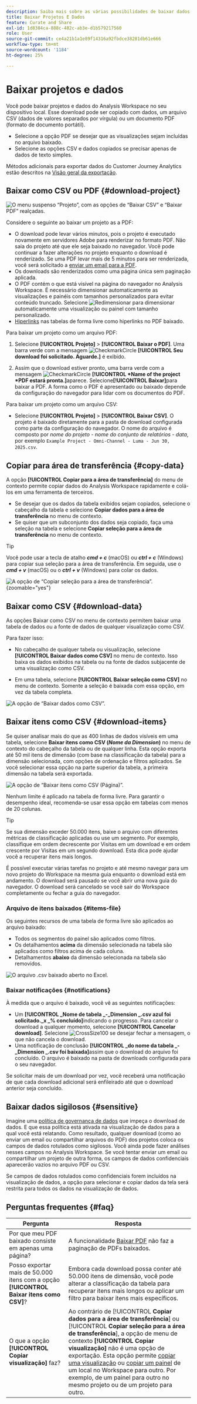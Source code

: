 ```yaml
---
description: Saiba mais sobre as várias possibilidades de baixar dados do seu projeto do Analysis Workspace.
title: Baixar Projetos E Dados
feature: Curate and Share
exl-id: 1d8384ca-888c-482c-ab3e-d1b579217560
role: User
source-git-commit: ce4a21b1a1e89f14316a92fbdce38281db61e666
workflow-type: tm+mt
source-wordcount: '1184'
ht-degree: 25%

---
```


# Baixar projetos e dados

Você pode baixar projetos e dados do Analysis Workspace no seu dispositivo local. Esse download pode ser copiado com dados, um arquivo CSV (dados de valores separados por vírgula) ou um documento PDF (formato de documento portátil).

* Selecione a opção PDF se desejar que as visualizações sejam incluídas no arquivo baixado.
* Selecione as opções CSV e dados copiados se precisar apenas de dados de texto simples.

Métodos adicionais para exportar dados do Customer Journey Analytics estão descritos na [Visão geral da exportação](/help/analysis-workspace/export/export-project-overview.md).

## Baixar como CSV ou PDF {#download-project}

![O menu suspenso “Projeto”, com as opções de “Baixar CSV” e “Baixar PDF” realçadas.](assets/download-project.png)

Considere o seguinte ao baixar um projeto as a PDF:

* O download pode levar vários minutos, pois o projeto é executado novamente em servidores Adobe para renderizar no formato PDF. Não saia do projeto até que ele seja baixado no navegador.  Você pode continuar a fazer alterações no projeto enquanto o download é renderizado. Se uma PDF levar mais de 5 minutos para ser renderizada, você será solicitado a [enviar um email para a PDF](../curate-share/send-schedule-files.md).
* Os downloads são renderizados como uma página única sem paginação aplicada.
* O PDF contém o que está visível na página do navegador no Analysis Workspace. É necessário dimensionar automaticamente as visualizações e painéis com tamanhos personalizados para evitar conteúdo truncado. Selecione ![Redimensionar](/help/assets/icons/Resize.svg) para dimensionar automaticamente uma visualização ou painel com tamanho personalizado.
* [Hiperlinks](/help/analysis-workspace/visualizations/freeform-table/freeform-table-hyperlinks.md) nas tabelas de forma livre como hiperlinks no PDF baixado.



Para baixar um projeto como um arquivo PDF:

1. Selecione **[!UICONTROL Projeto]** > **[!UICONTROL Baixar o PDF]**.
Uma barra verde com a mensagem ![CheckmarkCircle](/help/assets/icons/CheckmarkCircle.svg) **[!UICONTROL Seu download foi solicitado. Aguarde.]** é exibido.

1. Assim que o download estiver pronto, uma barra verde com a mensagem ![CheckmarkCircle](/help/assets/icons/CheckmarkCircle.svg) **[!UICONTROL *Name of the project *PDF estará pronta.]**&#x200B;aparece.
Selecione&#x200B;**[!UICONTROL Baixar]**&#x200B;para baixar a PDF. A forma como o PDF é apresentado ou baixado depende da configuração do navegador para lidar com os documentos do PDF.


Para baixar um projeto como um arquivo CSV:

* Selecione **[!UICONTROL Projeto]** > **[!UICONTROL Baixar CSV]**. O projeto é baixado diretamente para a pasta de download configurada como parte da configuração do navegador. O nome do arquivo é composto por *nome do projeto* - *nome do conjunto de relatórios* - *data*, por exemplo `Example Project - Omni-Channel - Luma - Jun 30, 2025.csv`.

## Copiar para área de transferência {#copy-data}

A opção **[!UICONTROL Copiar para a área de transferência]** do menu de contexto permite copiar dados do Analysis Workspace rapidamente e colá-los em uma ferramenta de terceiros.

* Se desejar que os dados da tabela exibidos sejam copiados, selecione o cabeçalho da tabela e selecione **Copiar dados para a área de transferência** no menu de contexto.
* Se quiser que um subconjunto dos dados seja copiado, faça uma seleção na tabela e selecione **Copiar seleção para a área de transferência** no menu de contexto.

>[!TIP]
>
>Você pode usar a tecla de atalho **_cmd + c_** (macOS) ou **_ctrl + c_** (Windows) para copiar sua seleção para a área de transferência. Em seguida, use o **_cmd + v_** (macOS) ou o **_ctrl + v_** (Windows) para colar os dados.


![A opção de “Copiar seleção para a área de transferência”. ](assets/copy-clipboard.png){zoomable="yes"}

## Baixar como CSV {#download-data}

As opções Baixar como CSV no menu de contexto permitem baixar uma tabela de dados ou a fonte de dados de qualquer visualização como CSV.

Para fazer isso:

* No cabeçalho de qualquer tabela ou visualização, selecione **[!UICONTROL Baixar dados como CSV]** no menu de contexto. Isso baixa os dados exibidos na tabela ou na fonte de dados subjacente de uma visualização como CSV. 

<!-- Only relevant as soon as CJA supports Map visualization 
  >[!NOTE]
  >
  >  Note: the Map visualization does not support this option.
-->

* Em uma tabela, selecione **[!UICONTROL Baixar seleção como CSV]** no menu de contexto. Somente a seleção é baixada com essa opção, em vez da tabela completa.

![A opção de “Baixar dados como CSV”.](assets/download-data-as-csv.png)

## Baixar itens como CSV {#download-items}

Se quiser analisar mais do que as 400 linhas de dados visíveis em uma tabela, selecione **Baixar itens como CSV (_Nome da Dimension_)** no menu de contexto do cabeçalho da tabela ou de qualquer linha. Esta opção exporta até 50 mil itens de dimensão (com base na classificação da tabela) para a dimensão selecionada, com opções de ordenação e filtros aplicados. Se você selecionar essa opção na parte superior da tabela, a primeira dimensão na tabela será exportada.

![A opção de “Baixar itens como CSV (Página)”.](assets/download-items-as-csv.png)

Nenhum limite é aplicado na tabela de forma livre. Para garantir o desempenho ideal, recomenda-se usar essa opção em tabelas com menos de 20 colunas.

>[!TIP]
>
> Se sua dimensão exceder 50.000 itens, baixe o arquivo com diferentes métricas de classificação aplicadas ou use um segmento. Por exemplo, classifique em ordem decrescente por Visitas em um download e em ordem crescente por Visitas em um segundo download. Esta dica pode ajudar você a recuperar itens mais longos.

É possível executar várias tarefas no projeto e até mesmo navegar para um novo projeto do Workspace na mesma guia enquanto o download está em andamento. O download será pausado se você abrir uma nova guia do navegador. O download será cancelado se você sair do Workspace completamente ou fechar a guia do navegador.


### Arquivo de itens baixados {#items-file}

Os seguintes recursos de uma tabela de forma livre são aplicados ao arquivo baixado:

* Todos os segmentos do painel são aplicados como filtros.
* Os detalhamentos **acima** da dimensão selecionada na tabela são aplicados como filtros acima de cada coluna.
* Detalhamentos **abaixo** da dimensão selecionada na tabela são removidos.

![O arquivo .csv baixado aberto no Excel.](assets/download-items-file.png)

### Baixar notificações {#notifications}

À medida que o arquivo é baixado, você vê as seguintes notificações:

* Um **[!UICONTROL _Nome de tabela _-_Dimension _.csv azul foi solicitado._x _% concluído]**&#x200B;indicando o progresso. Para cancelar o download a qualquer momento, selecione **[!UICONTROL Cancelar download]**. Selecione ![CrossSize100](/help/assets/icons/CrossSize100.svg) se desejar fechar a mensagem, o que não cancela o download.
* Uma notificação de conclusão **[!UICONTROL _do nome da tabela _-_Dimension _.csv foi baixada]**&#x200B;assim que o download do arquivo foi concluído. O arquivo é baixado na pasta de downloads configurada para o seu navegador.

Se solicitar mais de um download por vez, você receberá uma notificação de que cada download adicional será enfileirado até que o download anterior seja concluído.


## Baixar dados sigilosos {#sensitive}

Imagine uma [política de governança de dados](/help/data-views/data-governance.md) que impeça o download de dados. E que essa política está ativada na visualização de dados para a qual você está relatando. Como resultado, qualquer download (como ao enviar um email ou compartilhar arquivos do PDF) dos projetos coloca os campos de dados rotulados como sigilosos. Você ainda pode fazer análises nesses campos no Analysis Workspace. Se você tentar enviar um email ou compartilhar um projeto de outra forma, os campos de dados confidenciais aparecerão vazios no arquivo PDF ou CSV.

Se campos de dados rotulados como confidenciais forem incluídos na visualização de dados, a opção para selecionar e copiar dados da tela será restrita para todos os dados na visualização de dados.

## Perguntas frequentes {#faq}

| Pergunta | Resposta |
| --- | --- |
| Por que meu PDF baixado consiste em apenas uma página? | A funcionalidade [Baixar PDF](#download-as-csv-or-pdf) não faz a paginação de PDFs baixados. |
| Posso exportar mais de 50.000 itens com a opção **[!UICONTROL Baixar itens como CSV]**? | Embora cada download possa conter até 50.000 itens de dimensão, você pode alterar a classificação da tabela para recuperar itens mais longos ou aplicar um filtro para baixar itens mais específicos. |
| O que a opção **[!UICONTROL Copiar visualização]** faz? | Ao contrário de [!UICONTROL **Copiar dados para a área de transferência**] ou [!UICONTROL **Copiar seleção para a área de transferência**], a opção de menu de contexto **[!UICONTROL Copiar visualização]** não é uma opção de exportação. Esta opção permite [copiar uma visualização](/help/analysis-workspace/visualizations/freeform-analysis-visualizations.md#context-menu) ou [copiar um painel](/help/analysis-workspace/c-panels/panels.md#context-menu) de um local no Workspace para outro. Por exemplo, de um painel para outro no mesmo projeto ou de um projeto para outro. |
